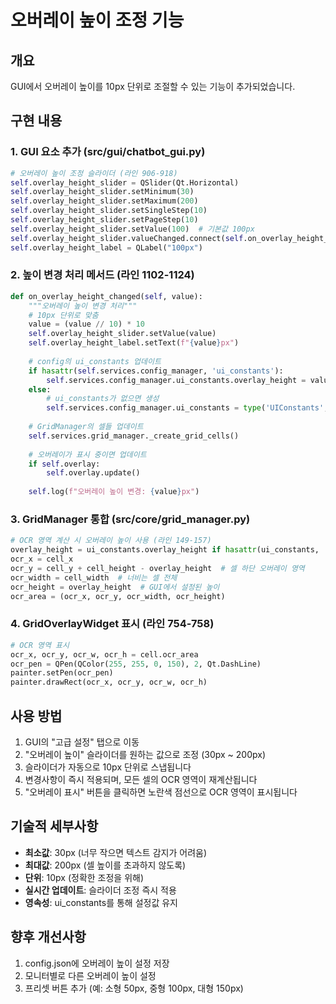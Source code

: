 # 오버레이 높이 조정 기능

## 개요
GUI에서 오버레이 높이를 10px 단위로 조절할 수 있는 기능이 추가되었습니다.

## 구현 내용

### 1. GUI 요소 추가 (src/gui/chatbot_gui.py)
```python
# 오버레이 높이 조정 슬라이더 (라인 906-918)
self.overlay_height_slider = QSlider(Qt.Horizontal)
self.overlay_height_slider.setMinimum(30)
self.overlay_height_slider.setMaximum(200)
self.overlay_height_slider.setSingleStep(10)
self.overlay_height_slider.setPageStep(10)
self.overlay_height_slider.setValue(100)  # 기본값 100px
self.overlay_height_slider.valueChanged.connect(self.on_overlay_height_changed)
self.overlay_height_label = QLabel("100px")
```

### 2. 높이 변경 처리 메서드 (라인 1102-1124)
```python
def on_overlay_height_changed(self, value):
    """오버레이 높이 변경 처리"""
    # 10px 단위로 맞춤
    value = (value // 10) * 10
    self.overlay_height_slider.setValue(value)
    self.overlay_height_label.setText(f"{value}px")
    
    # config의 ui_constants 업데이트
    if hasattr(self.services.config_manager, 'ui_constants'):
        self.services.config_manager.ui_constants.overlay_height = value
    else:
        # ui_constants가 없으면 생성
        self.services.config_manager.ui_constants = type('UIConstants', (), {'overlay_height': value})()
    
    # GridManager의 셀들 업데이트
    self.services.grid_manager._create_grid_cells()
    
    # 오버레이가 표시 중이면 업데이트
    if self.overlay:
        self.overlay.update()
    
    self.log(f"오버레이 높이 변경: {value}px")
```

### 3. GridManager 통합 (src/core/grid_manager.py)
```python
# OCR 영역 계산 시 오버레이 높이 사용 (라인 149-157)
overlay_height = ui_constants.overlay_height if hasattr(ui_constants, 'overlay_height') else 100
ocr_x = cell_x
ocr_y = cell_y + cell_height - overlay_height  # 셀 하단 오버레이 영역
ocr_width = cell_width  # 너비는 셀 전체
ocr_height = overlay_height  # GUI에서 설정된 높이
ocr_area = (ocr_x, ocr_y, ocr_width, ocr_height)
```

### 4. GridOverlayWidget 표시 (라인 754-758)
```python
# OCR 영역 표시
ocr_x, ocr_y, ocr_w, ocr_h = cell.ocr_area
ocr_pen = QPen(QColor(255, 255, 0, 150), 2, Qt.DashLine)
painter.setPen(ocr_pen)
painter.drawRect(ocr_x, ocr_y, ocr_w, ocr_h)
```

## 사용 방법

1. GUI의 "고급 설정" 탭으로 이동
2. "오버레이 높이" 슬라이더를 원하는 값으로 조정 (30px ~ 200px)
3. 슬라이더가 자동으로 10px 단위로 스냅됩니다
4. 변경사항이 즉시 적용되며, 모든 셀의 OCR 영역이 재계산됩니다
5. "오버레이 표시" 버튼을 클릭하면 노란색 점선으로 OCR 영역이 표시됩니다

## 기술적 세부사항

- **최소값**: 30px (너무 작으면 텍스트 감지가 어려움)
- **최대값**: 200px (셀 높이를 초과하지 않도록)
- **단위**: 10px (정확한 조정을 위해)
- **실시간 업데이트**: 슬라이더 조정 즉시 적용
- **영속성**: ui_constants를 통해 설정값 유지

## 향후 개선사항

1. config.json에 오버레이 높이 설정 저장
2. 모니터별로 다른 오버레이 높이 설정
3. 프리셋 버튼 추가 (예: 소형 50px, 중형 100px, 대형 150px)